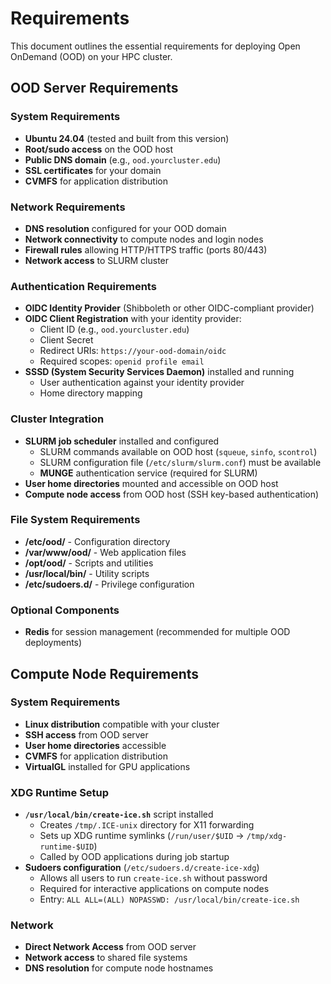 # Requirements

This document outlines the essential requirements for deploying Open OnDemand (OOD) on your HPC cluster.

## OOD Server Requirements

### System Requirements
- **Ubuntu 24.04** (tested and built from this version)
- **Root/sudo access** on the OOD host
- **Public DNS domain** (e.g., `ood.yourcluster.edu`)
- **SSL certificates** for your domain
- **CVMFS** for application distribution

### Network Requirements
- **DNS resolution** configured for your OOD domain
- **Network connectivity** to compute nodes and login nodes
- **Firewall rules** allowing HTTP/HTTPS traffic (ports 80/443)
- **Network access** to SLURM cluster

### Authentication Requirements
- **OIDC Identity Provider** (Shibboleth or other OIDC-compliant provider)
- **OIDC Client Registration** with your identity provider:
  - Client ID (e.g., `ood.yourcluster.edu`)
  - Client Secret
  - Redirect URIs: `https://your-ood-domain/oidc`
  - Required scopes: `openid profile email`
- **SSSD (System Security Services Daemon)** installed and running
  - User authentication against your identity provider
  - Home directory mapping

### Cluster Integration
- **SLURM job scheduler** installed and configured
  - SLURM commands available on OOD host (`squeue`, `sinfo`, `scontrol`)
  - SLURM configuration file (`/etc/slurm/slurm.conf`) must be available
  - **MUNGE** authentication service (required for SLURM)
- **User home directories** mounted and accessible on OOD host
- **Compute node access** from OOD host (SSH key-based authentication)

### File System Requirements
- **/etc/ood/** - Configuration directory
- **/var/www/ood/** - Web application files
- **/opt/ood/** - Scripts and utilities
- **/usr/local/bin/** - Utility scripts
- **/etc/sudoers.d/** - Privilege configuration

### Optional Components
- **Redis** for session management (recommended for multiple OOD deployments)

## Compute Node Requirements

### System Requirements
- **Linux distribution** compatible with your cluster
- **SSH access** from OOD server
- **User home directories** accessible
- **CVMFS** for application distribution
- **VirtualGL** installed for GPU applications

### XDG Runtime Setup
- **`/usr/local/bin/create-ice.sh`** script installed
  - Creates `/tmp/.ICE-unix` directory for X11 forwarding
  - Sets up XDG runtime symlinks (`/run/user/$UID` → `/tmp/xdg-runtime-$UID`)
  - Called by OOD applications during job startup
- **Sudoers configuration** (`/etc/sudoers.d/create-ice-xdg`)
  - Allows all users to run `create-ice.sh` without password
  - Required for interactive applications on compute nodes
  - Entry: `ALL ALL=(ALL) NOPASSWD: /usr/local/bin/create-ice.sh`

### Network
- **Direct Network Access** from OOD server
- **Network access** to shared file systems
- **DNS resolution** for compute node hostnames 
